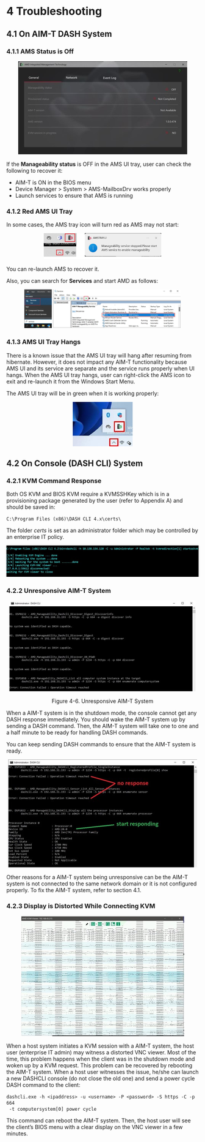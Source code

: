 # 4 Troubleshooting

## 4.1 On AIM-T DASH System 

### 4.1.1 AMS Status is Off 

<div style="text-align:center;">

![](..\img\guides\aimt\ams_status_off.jpg)</div>

If the **Manageability status** is OFF in the AMS UI tray, user can check the following to recover it: 

+ AIM-T is ON in the BIOS menu 
+ Device Manager > System > AMS-MailboxDrv works properly 
+ Launch services to ensure that AMS is running 

### 4.1.2 Red AMS UI Tray 

In some cases, the AMS tray icon will turn red as AMS may not start: 

<div style="text-align:center;">

<img src="..\img\guides\aimt\red_ams_UI_tray.png" style="zoom:30%;" /></div>

You can re-launch AMS to recover it. 

Also, you can search for **Services** and start AMD as follows: 

<div style="text-align:center;">

<img src="..\img\guides\aimt\start_ams_service.png" style="zoom:40%;" ></div>

### 4.1.3 AMS UI Tray Hangs 

There is a known issue that the AMS UI tray will hang after resuming from hibernate. However, it does not impact any AIM-T functionality because AMS UI and its service are separate and the service runs properly when UI hangs. When the AMS UI tray hangs, user can right-click the AMS icon to exit and re-launch it from the Windows Start Menu. 

The AMS UI tray will be in green when it is working properly: 

<div style="text-align:center;">

<img src="..\img\guides\aimt\green_ams_ui_tray.jpg"> </div>

## 4.2 On Console (DASH CLI) System 

### 4.2.1 KVM Command Response 

Both OS KVM and BIOS KVM require a KVMSSHKey which is in a provisioning package generated by the user (refer to Appendix A) and should be saved in: 
```
C:\Program Files (x86)\DASH CLI 4.x\certs\
```        

The folder *certs* is set as an administrator folder which may be controlled by an enterprise IT policy. 

<div style="text-align:center;">

<img src="..\img\guides\aimt\dash_cli_kvm_output.jpg"> </div>

### 4.2.2 Unresponsive AIM-T System 

<div style="text-align:center;">

<img src="..\img\guides\aimt\unresponsive_aim-t_system.jpg"> 

Figure 4-6. Unresponsive AIM-T System</div>

When a AIM-T system is in the shutdown mode, the console cannot get any DASH response immediately. You should wake the AIM-T system up by sending a DASH command. Then, the AIM-T system will take one to one and a half minute to be ready for handling DASH commands. 

You can keep sending DASH commands to ensure that the AIM-T system is ready. 

<div style="text-align:center;">

<img src="..\img\guides\aimt\responsive_aimt_system.jpg"></div> 

Other reasons for a AIM-T system being unresponsive can be the AIM-T system is not connected to the same network domain or it is not configured properly. To fix the AIM-T system, refer to section 4.1. 

### 4.2.3 Display is Distorted While Connecting KVM 

<div style="text-align:center;">

<img src="..\img\guides\aimt\distorted_display.jpg"> </div>

When a host system initiates a KVM session with a AIM-T system, the host user (enterprise IT admin) may witness a distorted VNC viewer. Most of the time, this problem happens when the client was in the shutdown mode and woken up by a KVM request. This problem can be recovered by rebooting the AIM-T system. When a host user witnesses the issue, he/she can launch a new DASHCLI console (do not close the old one) and send a power cycle DASH command to the client: 

```
dashcli.exe -h <ipaddress> -u <username> -P <password> -S https -C -p 664
 -t computersystem[0] power cycle
```

This command can reboot the AIM-T system. Then, the host user will see the client’s BIOS menu with a clear display on the VNC viewer in a few minutes. 